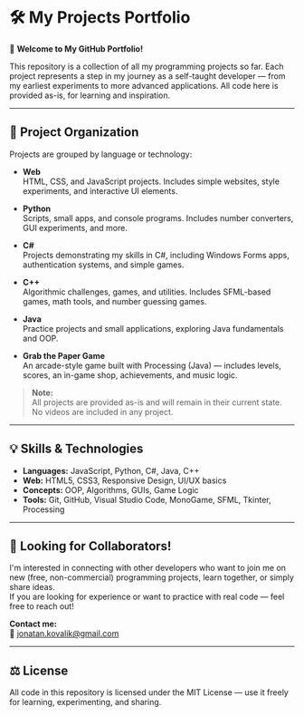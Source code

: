 # 🛠️ My Projects Portfolio

👋 **Welcome to My GitHub Portfolio!**

This repository is a collection of all my programming projects so far. Each project represents a step in my journey as a self-taught developer — from my earliest experiments to more advanced applications. All code here is provided as-is, for learning and inspiration.

---

## 📂 Project Organization

Projects are grouped by language or technology:

- **Web**  
  HTML, CSS, and JavaScript projects. Includes simple websites, style experiments, and interactive UI elements.

- **Python**  
  Scripts, small apps, and console programs. Includes number converters, GUI experiments, and more.

- **C#**  
  Projects demonstrating my skills in C#, including Windows Forms apps, authentication systems, and simple games.

- **C++**  
  Algorithmic challenges, games, and utilities. Includes SFML-based games, math tools, and number guessing games.

- **Java**  
  Practice projects and small applications, exploring Java fundamentals and OOP.

- **Grab the Paper Game**  
  An arcade-style game built with Processing (Java) — includes levels, scores, an in-game shop, achievements, and music logic.

> **Note:**  
> All projects are provided as-is and will remain in their current state.  
> No videos are included in any project.

---

## 💡 Skills & Technologies

- **Languages:** JavaScript, Python, C#, Java, C++
- **Web:** HTML5, CSS3, Responsive Design, UI/UX basics
- **Concepts:** OOP, Algorithms, GUIs, Game Logic
- **Tools:** Git, GitHub, Visual Studio Code, MonoGame, SFML, Tkinter, Processing

---

## 🤝 Looking for Collaborators!

I'm interested in connecting with other developers who want to join me on new (free, non-commercial) programming projects, learn together, or simply share ideas.  
If you are looking for experience or want to practice with real code — feel free to reach out!

**Contact me:**  
📧 jonatan.kovalik@gmail.com

---

## ⚖️ License

All code in this repository is licensed under the MIT License — use it freely for learning, experimenting, and sharing.
